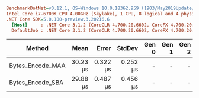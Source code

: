 ``` ini

BenchmarkDotNet=v0.12.1, OS=Windows 10.0.18362.959 (1903/May2019Update/19H1)
Intel Core i7-6700K CPU 4.00GHz (Skylake), 1 CPU, 8 logical and 4 physical cores
.NET Core SDK=5.0.100-preview.3.20216.6
  [Host]     : .NET Core 3.1.2 (CoreCLR 4.700.20.6602, CoreFX 4.700.20.6702), X64 RyuJIT
  DefaultJob : .NET Core 3.1.2 (CoreCLR 4.700.20.6602, CoreFX 4.700.20.6702), X64 RyuJIT


```
|           Method |     Mean |    Error |   StdDev | Gen 0 | Gen 1 | Gen 2 | Allocated |
|----------------- |---------:|---------:|---------:|------:|------:|------:|----------:|
| Bytes_Encode_MAA | 30.23 μs | 0.322 μs | 0.252 μs |     - |     - |     - |         - |
| Bytes_Encode_SBA | 29.88 μs | 0.487 μs | 0.456 μs |     - |     - |     - |         - |

